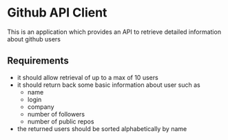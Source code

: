 # Github API Client
This is an application which provides an API to retrieve detailed information about github users

## Requirements
+ it should allow retrieval of up to a max of 10 users
+ it should return back some basic information about user such as
    + name
    + login
    + company
    + number of followers
    + number of public repos
+ the returned users should be sorted alphabetically by name

